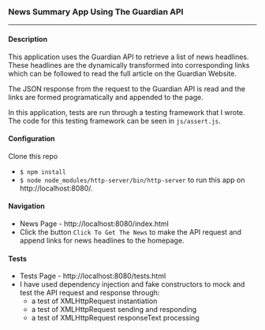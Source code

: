 ### News Summary App Using The Guardian API
---

#### Description
This application uses the Guardian API to retrieve a list of news headlines. These headlines are the dynamically transformed into corresponding links which can be followed to read the full article on the Guardian Website.

The JSON response from the request to the Guardian API is read and the links are formed programatically and appended to the page.

In this application, tests are run through a testing framework that I wrote. The code for this testing framework can be seen in `js/assert.js`.

#### Configuration
Clone this repo
* `$ npm install`
* `$ node node_modules/http-server/bin/http-server` to run this app on http://localhost:8080/.

#### Navigation
* News Page - http://localhost:8080/index.html
* Click the button `Click To Get The News` to make the API request and append links for news headlines to the homepage.

#### Tests
* Tests Page - http://localhost:8080/tests.html
* I have used dependency injection and fake constructors to mock and test the API request and response through:
  - a test of XMLHttpRequest instantiation
  - a test of XMLHttpRequest sending and responding
  - a test of XMLHttpRequest responseText processing
